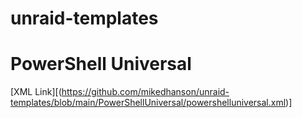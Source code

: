 # unraid-templates

# PowerShell Universal 
[XML Link][(https://github.com/mikedhanson/unraid-templates/blob/main/PowerShellUniversal/powershelluniversal.xml)]
